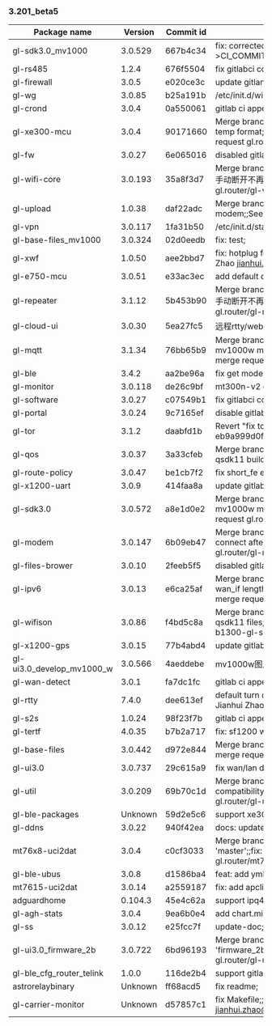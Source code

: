 ### 3.201_beta5
| Package name | Version | Commit id | Commit msg |
| ---------------------- | --------- | -------- | ------------------------------ |
| gl-sdk3.0_mv1000 | 3.0.529 | 667b4c34 | fix: corrected parameter: CI_BRANCH--->CI_COMMIT_REF_NAME; |
| gl-rs485 | 1.2.4 | 676f5504 | fix gitlabci config; |
| gl-firewall | 3.0.5 | e020ce3c | update gitlan ci config; |
| gl-wg | 3.0.85 | b25a191b | /etc/init.d/wireguard: fix dns route; |
| gl-crond | 3.0.4 | 0a550061 | gitlab ci append commit sha and msg; |
| gl-xe300-mcu | 3.0.4 | 90171660 | Merge branch 'adjust_temp' into 'master';;adjust temp format;fix file format to unix;;See merge request gl.router/gl-xe300-mcu!1 |
| gl-fw | 3.0.27 | 6e065016 | disabled gitlab ci doc; |
| gl-wifi-core | 3.0.193 | 35a8f3d7 | Merge branch 'fix-repeater' into 'master';;repeater: 手动断开不再自动连接;;See merge request gl.router/gl-wifi-core!12 |
| gl-upload | 1.0.38 | daf22adc | Merge branch 'dev' into 'master';;fix get modem;;See merge request gl.router/gl-upload!5 |
| gl-vpn | 3.0.117 | 1fa31b50 | /etc/init.d/startvpn: fix dns route; |
| gl-base-files_mv1000 | 3.0.324 | 02d0eedb | fix: test; |
| gl-xwf | 1.0.50 | aee2bbd7 | fix: hotplug for briged wan;;Signed-off-by: Jianhui Zhao <jianhui.zhao@gl-inet.com>; |
| gl-e750-mcu | 3.0.51 | e33ac3ec | add default config; |
| gl-repeater | 3.1.12 | 5b453b90 | Merge branch 'fix-repeater' into 'master';;repeater: 手动断开不再自动连接;;See merge request gl.router/gl-repeater!5 |
| gl-cloud-ui | 3.0.30 | 5ea27fc5 | 远程rtty/web访问条件修复; |
| gl-mqtt | 3.1.34 | 76bb65b9 | Merge branch 'mqtt_mv1000' into 'master';;fix: add mv1000w model in the function router_info;;See merge request gl.router/gl-mqtt!17 |
| gl-ble | 3.4.2 | aa2be96a | fix get model; |
| gl-monitor | 3.0.118 | de26c9bf | mt300n-v2 do not use modem_event; |
| gl-software | 3.0.27 | c07549b1 | fix gitlabci config; |
| gl-portal | 3.0.24 | 9c7165ef | disable gitlab ci doc; |
| gl-tor | 3.1.2 | daabfd1b | Revert "fix tor user";;This reverts commit eb9a999d0f54da2abe641a9aa9f04c3770cca2ef.; |
| gl-qos | 3.0.37 | 3a33cfeb | Merge branch 'fix_qsdk11_build' into 'master';;fix qsdk11 build;;See merge request gl.router/gl-qos!2 |
| gl-route-policy | 3.0.47 | be1cb7f2 | fix short_fe enable function; |
| gl-x1200-uart | 3.0.9 | 414faa8a | update gitlab ci config; |
| gl-sdk3.0 | 3.0.572 | a8e1d0e2 | Merge branch 'mv1000_sdk' into 'master';;fix: add mv1000w model for /router/hello;;See merge request gl.router/gl-sdk3.0!64 |
| gl-modem | 3.0.147 | 6b09eb47 | Merge branch 'auto_connect' into 'master';;auto connect after system boot;;See merge request gl.router/gl-modem!18 |
| gl-files-brower | 3.0.10 | 2feeb5f5 | disabled gitlab ci doc; |
| gl-ipv6 | 3.0.13 | e6ca25af | Merge branch 'wan_check' into 'master';;fix: add wan_if length check in function of ipv6_set;;See merge request gl.router/gl-ipv6!5 |
| gl-wifison | 3.0.86 | f4bd5c8a | Merge branch 'fix_qsdk11_files' into 'master';;Fix qsdk11 files;;See merge request gl.router/gl-b1300-gl-s1300-product/gl-wifison!5 |
| gl-x1200-gps | 3.0.15 | 77b4abd4 | update gitlab ci config; |
| gl-ui3.0_develop_mv1000_w | 3.0.566 | 4aeddebe | mv1000w图片更改; |
| gl-wan-detect | 3.0.1 | fa7dc1fc | gitlab ci append commit sha and msg; |
| gl-rtty | 7.4.0 | dee613ef | default turn on ssh and web for 2b;;Signed-off-by: Jianhui Zhao <jianhui.zhao@gl-inet.com>; |
| gl-s2s | 1.0.24 | 98f23f7b | gitlab ci append commit sha and msg; |
| gl-tertf | 4.0.35 | b7b2a717 | fix: sf1200 wifi client offline; |
| gl-base-files | 3.0.442 | d972e844 | Merge branch 'fix_local' into 'master';;Fix local;;See merge request gl.router/gl-base-files!78 |
| gl-ui3.0 | 3.0.737 | 29c615a9 | fix wan/lan description and fix luci href; |
| gl-util | 3.0.209 | 69b70c1d | Merge branch 'fix_sf1200' into 'master';;fix: compatibility with sf1200;;See merge request gl.router/gl-util!13 |
| gl-ble-packages | Unknown | 59d2e5c6 | support xe300; |
| gl-ddns | 3.0.22 | 940f42ea | docs: update-doc.; |
| mt76x8-uci2dat | 3.0.4 | c0cf3033 | Merge branch 'fix-igmp-snooping' into 'master';;fix: igmp snooping;;See merge request gl.router/mt76x8-uci2dat!2 |
| gl-ble-ubus | 3.0.8 | d1586ba4 | feat: add yml files; |
| mt7615-uci2dat | 3.0.14 | a2559187 | fix: add apclimacaddr transform; |
| adguardhome | 0.104.3 | 45e4c62a | support ipq4xxx; |
| gl-agh-stats | 3.0.4 | 9ea6b0e4 | add chart.min.js; |
| gl-ss | 3.0.12 | e25fcc7f | update-doc; |
| gl-ui3.0_firmware_2b | 3.0.722 | 6bd96193 | Merge branch '2b_compress_ui' into 'firmware_2b';;compress ui;;See merge request gl.router/gl-ui3.0!2 |
| gl-ble_cfg_router_telink | 1.0.0 | 116de2b4 | support gitlab ci; |
| astrorelaybinary | Unknown | ff68acd5 | fix readme; |
| gl-carrier-monitor | Unknown | d57857c1 | fix Makefile;;Signed-off-by: Jianhui Zhao <jianhui.zhao@gl-inet.com>; |
